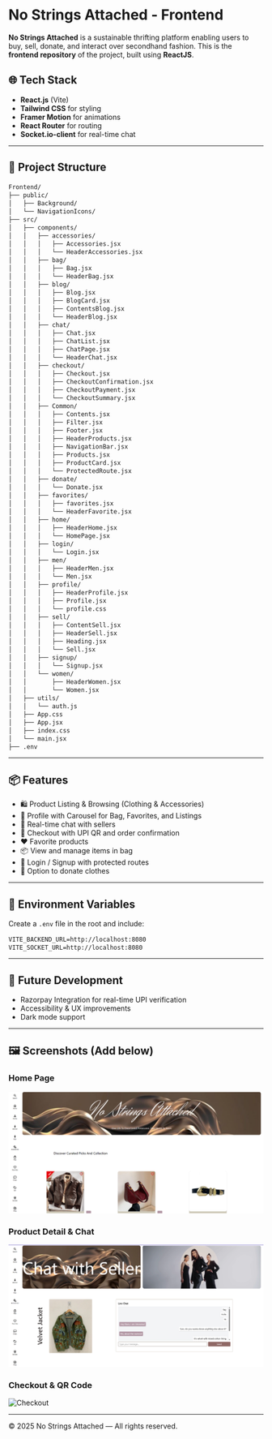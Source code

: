 # No Strings Attached - Frontend

**No Strings Attached** is a sustainable thrifting platform enabling users to buy, sell, donate, and interact over secondhand fashion. This is the **frontend repository** of the project, built using **ReactJS**.

## 🌐 Tech Stack

- **React.js** (Vite)
- **Tailwind CSS** for styling
- **Framer Motion** for animations
- **React Router** for routing
- **Socket.io-client** for real-time chat

---

## 📁 Project Structure

```
Frontend/
├── public/
│   ├── Background/
│   └── NavigationIcons/
├── src/
│   ├── components/
│   │   ├── accessories/
│   │   │   ├── Accessories.jsx
│   │   │   └── HeaderAccessories.jsx
│   │   ├── bag/
│   │   │   ├── Bag.jsx
│   │   │   └── HeaderBag.jsx
│   │   ├── blog/
│   │   │   ├── Blog.jsx
│   │   │   ├── BlogCard.jsx
│   │   │   ├── ContentsBlog.jsx
│   │   │   └── HeaderBlog.jsx
│   │   ├── chat/
│   │   │   ├── Chat.jsx
│   │   │   ├── ChatList.jsx
│   │   │   ├── ChatPage.jsx
│   │   │   └── HeaderChat.jsx
│   │   ├── checkout/
│   │   │   ├── Checkout.jsx
│   │   │   ├── CheckoutConfirmation.jsx
│   │   │   ├── CheckoutPayment.jsx
│   │   │   └── CheckoutSummary.jsx
│   │   ├── Common/
│   │   │   ├── Contents.jsx
│   │   │   ├── Filter.jsx
│   │   │   ├── Footer.jsx
│   │   │   ├── HeaderProducts.jsx
│   │   │   ├── NavigationBar.jsx
│   │   │   ├── Products.jsx
│   │   │   ├── ProductCard.jsx
│   │   │   └── ProtectedRoute.jsx
│   │   ├── donate/
│   │   │   └── Donate.jsx
│   │   ├── favorites/
│   │   │   ├── favorites.jsx
│   │   │   └── HeaderFavorite.jsx
│   │   ├── home/
│   │   │   ├── HeaderHome.jsx
│   │   │   └── HomePage.jsx
│   │   ├── login/
│   │   │   └── Login.jsx
│   │   ├── men/
│   │   │   ├── HeaderMen.jsx
│   │   │   └── Men.jsx
│   │   ├── profile/
│   │   │   ├── HeaderProfile.jsx
│   │   │   ├── Profile.jsx
│   │   │   └── profile.css
│   │   ├── sell/
│   │   │   ├── ContentSell.jsx
│   │   │   ├── HeaderSell.jsx
│   │   │   ├── Heading.jsx
│   │   │   └── Sell.jsx
│   │   ├── signup/
│   │   │   └── Signup.jsx
│   │   └── women/
│   │       ├── HeaderWomen.jsx
│   │       └── Women.jsx
│   ├── utils/
│   │   └── auth.js
│   ├── App.css
│   ├── App.jsx
│   ├── index.css
│   └── main.jsx
├── .env
```

---

## 📦 Features

- 🛍️ Product Listing & Browsing (Clothing & Accessories)
- 👤 Profile with Carousel for Bag, Favorites, and Listings
- 💬 Real-time chat with sellers
- 🧾 Checkout with UPI QR and order confirmation
- ❤️ Favorite products
- 📦 View and manage items in bag
- 🔐 Login / Signup with protected routes
- 🎁 Option to donate clothes

---

## 🔧 Environment Variables

Create a `.env` file in the root and include:

```
VITE_BACKEND_URL=http://localhost:8080
VITE_SOCKET_URL=http://localhost:8080

```

---

## 🚧 Future Development

- Razorpay Integration for real-time UPI verification
- Accessibility & UX improvements
- Dark mode support

---

## 🖼️ Screenshots (Add below)

### Home Page
![Home](screenshots/Home.png)

### Product Detail & Chat
![Chat](screenshots/Chat.png)

### Checkout & QR Code
![Checkout](screenshots/checkout.png)

---

© 2025 No Strings Attached — All rights reserved.
